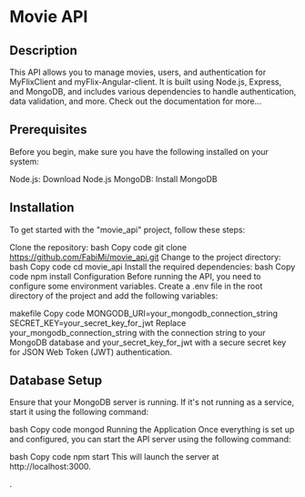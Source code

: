 # Movie API 

## Description

This API allows you to manage movies, users, and authentication for MyFlixClient and myFlix-Angular-client. It is built using Node.js, Express, and MongoDB, and includes various dependencies to handle authentication, data validation, and more. Check out the documentation for more...

## Prerequisites

Before you begin, make sure you have the following installed on your system:

Node.js: Download Node.js
MongoDB: Install MongoDB


## Installation
To get started with the "movie_api" project, follow these steps:

Clone the repository:
bash
Copy code
git clone https://github.com/FabiMi/movie_api.git
Change to the project directory:
bash
Copy code
cd movie_api
Install the required dependencies:
bash
Copy code
npm install
Configuration
Before running the API, you need to configure some environment variables. Create a .env file in the root directory of the project and add the following variables:

makefile
Copy code
MONGODB_URI=your_mongodb_connection_string
SECRET_KEY=your_secret_key_for_jwt
Replace your_mongodb_connection_string with the connection string to your MongoDB database and your_secret_key_for_jwt with a secure secret key for JSON Web Token (JWT) authentication.

## Database Setup
Ensure that your MongoDB server is running. If it's not running as a service, start it using the following command:

bash
Copy code
mongod
Running the Application
Once everything is set up and configured, you can start the API server using the following command:

bash
Copy code
npm start
This will launch the server at http://localhost:3000.

.
